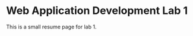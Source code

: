 <h1>
    Web Application Development Lab 1
</h1>

<p>
    This is a small resume page for lab 1.
</p>